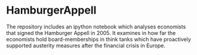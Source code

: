 # HamburgerAppell
The repository includes an ipython notebook which analyses economists that signed the Hamburger Appell in 2005. It examines in how far the economists hold board-memberships in think tanks which have proactively supported austerity measures after the financial crisis in Europe.
